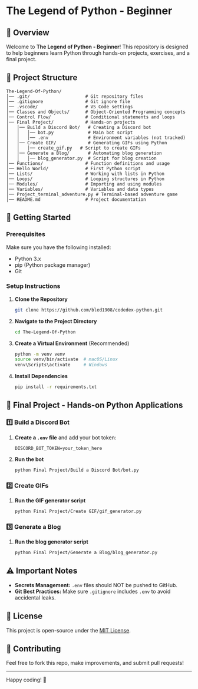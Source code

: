 # The Legend of Python - Beginner

## 📌 Overview
Welcome to **The Legend of Python - Beginner**! This repository is designed to help beginners learn Python through hands-on projects, exercises, and a final project.

## 📁 Project Structure
```
The-Legend-Of-Python/
│── .git/                     # Git repository files
│── .gitignore                # Git ignore file
│── .vscode/                  # VS Code settings
│── Classes and Objects/      # Object-Oriented Programming concepts
│── Control Flow/             # Conditional statements and loops
│── Final Project/            # Hands-on projects
│   │── Build a Discord Bot/   # Creating a Discord bot
│   │   │── bot.py             # Main bot script
│   │   │── .env               # Environment variables (not tracked)
│   │── Create GIF/            # Generating GIFs using Python
│   │   │── create_gif.py   # Script to create GIFs
│   │── Generate a Blog/       # Automating blog generation
│   │   │── blog_generator.py  # Script for blog creation
│── Functions/                # Function definitions and usage
│── Hello World/              # First Python script
│── Lists/                    # Working with lists in Python
│── Loops/                    # Looping structures in Python
│── Modules/                  # Importing and using modules
│── Variables/                # Variables and data types
│── Project_terminal_adventure.py # Terminal-based adventure game
│── README.md                 # Project documentation
```

## 🚀 Getting Started
### Prerequisites
Make sure you have the following installed:
- Python 3.x
- pip (Python package manager)
- Git

### Setup Instructions
1. **Clone the Repository**
   ```sh
   git clone https://github.com/bled1908/codedex-python.git
   ```
2. **Navigate to the Project Directory**
   ```sh
   cd The-Legend-Of-Python
   ```
3. **Create a Virtual Environment** (Recommended)
   ```sh
   python -m venv venv
   source venv/bin/activate  # macOS/Linux
   venv\Scripts\activate     # Windows
   ```
4. **Install Dependencies**
   ```sh
   pip install -r requirements.txt
   ```

## 🎯 Final Project - Hands-on Python Applications
### 1️⃣ Build a Discord Bot
1. **Create a `.env` file** and add your bot token:
   ```
   DISCORD_BOT_TOKEN=your_token_here
   ```
2. **Run the bot**
   ```sh
   python Final Project/Build a Discord Bot/bot.py
   ```

### 2️⃣ Create GIFs
1. **Run the GIF generator script**
   ```sh
   python Final Project/Create GIF/gif_generator.py
   ```

### 3️⃣ Generate a Blog
1. **Run the blog generator script**
   ```sh
   python Final Project/Generate a Blog/blog_generator.py
   ```

## ⚠️ Important Notes
- **Secrets Management:** `.env` files should NOT be pushed to GitHub.
- **Git Best Practices:** Make sure `.gitignore` includes `.env` to avoid accidental leaks.

## 📜 License
This project is open-source under the [MIT License](LICENSE).

## 🤝 Contributing
Feel free to fork this repo, make improvements, and submit pull requests!

---
Happy coding! 🎉